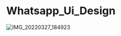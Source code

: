 # Whatsapp_Ui_Design

![IMG_20220327_184923](https://user-images.githubusercontent.com/90089104/222759393-b6db2abc-200e-4002-a00e-970344c96a47.jpg)

 

